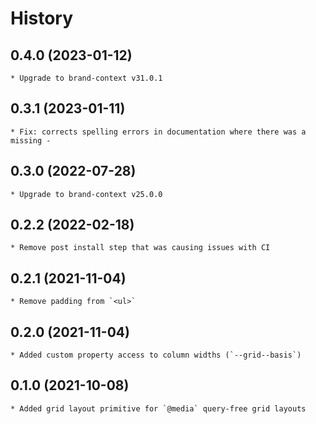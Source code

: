 # History

## 0.4.0 (2023-01-12)
    * Upgrade to brand-context v31.0.1

## 0.3.1 (2023-01-11)
    * Fix: corrects spelling errors in documentation where there was a missing -

## 0.3.0 (2022-07-28)
    * Upgrade to brand-context v25.0.0

## 0.2.2 (2022-02-18)
    * Remove post install step that was causing issues with CI

## 0.2.1 (2021-11-04)
	* Remove padding from `<ul>`

## 0.2.0 (2021-11-04)
	* Added custom property access to column widths (`--grid--basis`)

## 0.1.0 (2021-10-08)
	* Added grid layout primitive for `@media` query-free grid layouts
